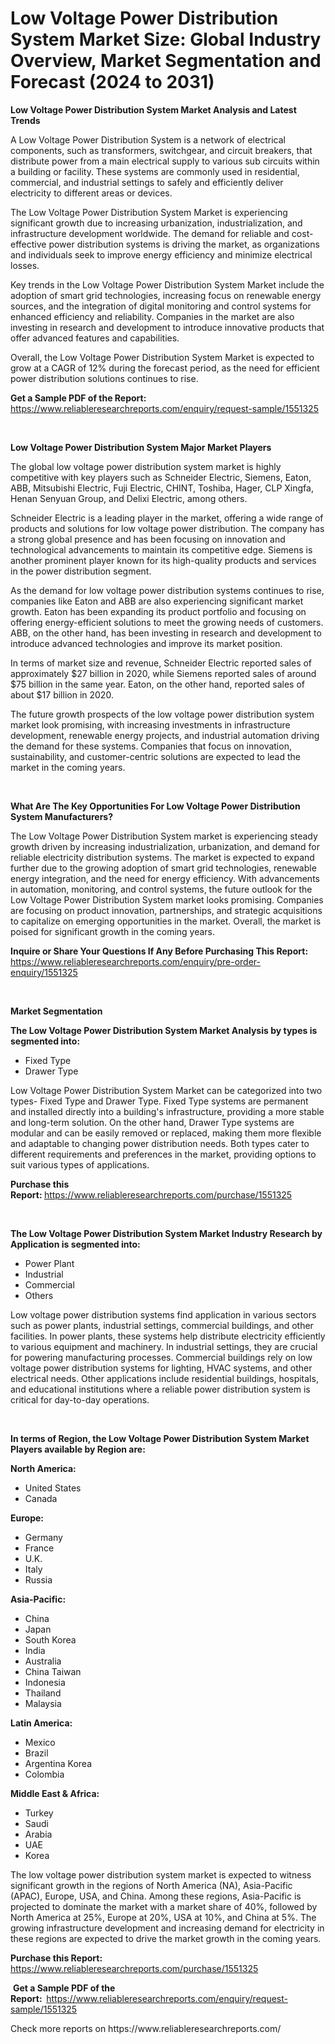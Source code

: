<p><h1>Low Voltage Power Distribution System Market Size: Global Industry Overview, Market Segmentation and Forecast (2024 to 2031)</h1></p><p><strong>Low Voltage Power Distribution System Market Analysis and Latest Trends</strong></p>
<p><p>A Low Voltage Power Distribution System is a network of electrical components, such as transformers, switchgear, and circuit breakers, that distribute power from a main electrical supply to various sub circuits within a building or facility. These systems are commonly used in residential, commercial, and industrial settings to safely and efficiently deliver electricity to different areas or devices.</p><p>The Low Voltage Power Distribution System Market is experiencing significant growth due to increasing urbanization, industrialization, and infrastructure development worldwide. The demand for reliable and cost-effective power distribution systems is driving the market, as organizations and individuals seek to improve energy efficiency and minimize electrical losses.</p><p>Key trends in the Low Voltage Power Distribution System Market include the adoption of smart grid technologies, increasing focus on renewable energy sources, and the integration of digital monitoring and control systems for enhanced efficiency and reliability. Companies in the market are also investing in research and development to introduce innovative products that offer advanced features and capabilities.</p><p>Overall, the Low Voltage Power Distribution System Market is expected to grow at a CAGR of 12% during the forecast period, as the need for efficient power distribution solutions continues to rise.</p></p>
<p><strong>Get a Sample PDF of the Report:&nbsp;</strong> <a href="https://www.reliableresearchreports.com/enquiry/request-sample/1551325">https://www.reliableresearchreports.com/enquiry/request-sample/1551325</a></p>
<p>&nbsp;</p>
<p><strong>Low Voltage Power Distribution System Major Market Players</strong></p>
<p><p>The global low voltage power distribution system market is highly competitive with key players such as Schneider Electric, Siemens, Eaton, ABB, Mitsubishi Electric, Fuji Electric, CHINT, Toshiba, Hager, CLP Xingfa, Henan Senyuan Group, and Delixi Electric, among others.</p><p>Schneider Electric is a leading player in the market, offering a wide range of products and solutions for low voltage power distribution. The company has a strong global presence and has been focusing on innovation and technological advancements to maintain its competitive edge. Siemens is another prominent player known for its high-quality products and services in the power distribution segment. </p><p>As the demand for low voltage power distribution systems continues to rise, companies like Eaton and ABB are also experiencing significant market growth. Eaton has been expanding its product portfolio and focusing on offering energy-efficient solutions to meet the growing needs of customers. ABB, on the other hand, has been investing in research and development to introduce advanced technologies and improve its market position.</p><p>In terms of market size and revenue, Schneider Electric reported sales of approximately $27 billion in 2020, while Siemens reported sales of around $75 billion in the same year. Eaton, on the other hand, reported sales of about $17 billion in 2020.</p><p>The future growth prospects of the low voltage power distribution system market look promising, with increasing investments in infrastructure development, renewable energy projects, and industrial automation driving the demand for these systems. Companies that focus on innovation, sustainability, and customer-centric solutions are expected to lead the market in the coming years.</p></p>
<p>&nbsp;</p>
<p><strong>What Are The Key Opportunities For Low Voltage Power Distribution System Manufacturers?</strong></p>
<p><p>The Low Voltage Power Distribution System market is experiencing steady growth driven by increasing industrialization, urbanization, and demand for reliable electricity distribution systems. The market is expected to expand further due to the growing adoption of smart grid technologies, renewable energy integration, and the need for energy efficiency. With advancements in automation, monitoring, and control systems, the future outlook for the Low Voltage Power Distribution System market looks promising. Companies are focusing on product innovation, partnerships, and strategic acquisitions to capitalize on emerging opportunities in the market. Overall, the market is poised for significant growth in the coming years.</p></p>
<p><strong>Inquire or Share Your Questions If Any Before Purchasing This Report:</strong> <a href="https://www.reliableresearchreports.com/enquiry/pre-order-enquiry/1551325">https://www.reliableresearchreports.com/enquiry/pre-order-enquiry/1551325</a></p>
<p>&nbsp;</p>
<p><strong>Market Segmentation</strong></p>
<p><strong>The Low Voltage Power Distribution System Market Analysis by types is segmented into:</strong></p>
<p><ul><li>Fixed Type</li><li>Drawer Type</li></ul></p>
<p><p>Low Voltage Power Distribution System Market can be categorized into two types- Fixed Type and Drawer Type. Fixed Type systems are permanent and installed directly into a building's infrastructure, providing a more stable and long-term solution. On the other hand, Drawer Type systems are modular and can be easily removed or replaced, making them more flexible and adaptable to changing power distribution needs. Both types cater to different requirements and preferences in the market, providing options to suit various types of applications.</p></p>
<p><strong>Purchase this Report:&nbsp;</strong><a href="https://www.reliableresearchreports.com/purchase/1551325">https://www.reliableresearchreports.com/purchase/1551325</a></p>
<p>&nbsp;</p>
<p><strong>The Low Voltage Power Distribution System Market Industry Research by Application is segmented into:</strong></p>
<p><ul><li>Power Plant</li><li>Industrial</li><li>Commercial</li><li>Others</li></ul></p>
<p><p>Low voltage power distribution systems find application in various sectors such as power plants, industrial settings, commercial buildings, and other facilities. In power plants, these systems help distribute electricity efficiently to various equipment and machinery. In industrial settings, they are crucial for powering manufacturing processes. Commercial buildings rely on low voltage power distribution systems for lighting, HVAC systems, and other electrical needs. Other applications include residential buildings, hospitals, and educational institutions where a reliable power distribution system is critical for day-to-day operations.</p></p>
<p>&nbsp;</p>
<p><strong>In terms of Region, the Low Voltage Power Distribution System Market Players available by Region are:</strong></p>
<p>
    <p> <strong> North America: </strong>
        <ul>
            <li>United States</li>
            <li>Canada</li>
        </ul>
        </p> 
    <p> <strong> Europe: </strong>
        <ul>
            <li>Germany</li>
            <li>France</li>
            <li>U.K.</li>
            <li>Italy</li>
            <li>Russia</li>
        </ul>
        </p> 
    <p> <strong> Asia-Pacific: </strong>
        <ul>
            <li>China</li>
            <li>Japan</li>
            <li>South Korea</li>
            <li>India</li>
            <li>Australia</li>
            <li>China Taiwan</li>
            <li>Indonesia</li>
            <li>Thailand</li>
            <li>Malaysia</li>
        </ul>
        </p> 
    <p> <strong> Latin America: </strong>
        <ul>
            <li>Mexico</li>
            <li>Brazil</li>
            <li>Argentina Korea</li>
            <li>Colombia</li>
        </ul>
        </p> 
    <p> <strong> Middle East & Africa: </strong>
        <ul>
            <li>Turkey</li>
            <li>Saudi</li>
            <li>Arabia</li>
            <li>UAE</li>
            <li>Korea</li>
        </ul>
    </p>
    </p>
<p><p>The low voltage power distribution system market is expected to witness significant growth in the regions of North America (NA), Asia-Pacific (APAC), Europe, USA, and China. Among these regions, Asia-Pacific is projected to dominate the market with a market share of 40%, followed by North America at 25%, Europe at 20%, USA at 10%, and China at 5%. The growing infrastructure development and increasing demand for electricity in these regions are expected to drive the market growth in the coming years.</p></p>
<p><strong>Purchase this Report: </strong><a href="https://www.reliableresearchreports.com/purchase/1551325">https://www.reliableresearchreports.com/purchase/1551325</a></p>
<p>&nbsp;<strong>Get a Sample PDF of the Report:&nbsp;&nbsp;</strong><a href="https://www.reliableresearchreports.com/enquiry/request-sample/1551325">https://www.reliableresearchreports.com/enquiry/request-sample/1551325</a></p>
<p><strong></strong></p>
<p>Check more reports on https://www.reliableresearchreports.com/</p>